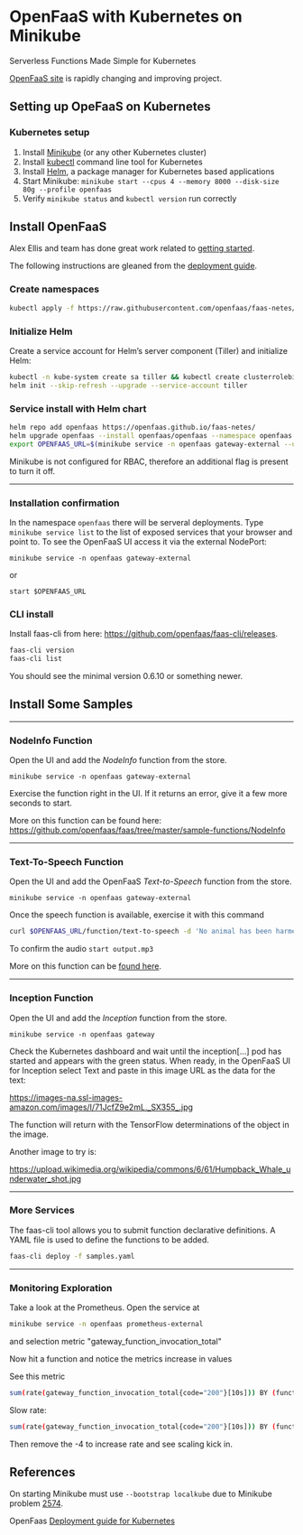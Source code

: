 # OpenFaaS with Kubernetes on Minikube

Serverless Functions Made Simple for Kubernetes

[OpenFaaS site](https://www.openfaas.com) is rapidly changing and improving project.

## Setting up OpeFaaS on Kubernetes

### Kubernetes setup

1. Install [Minikube](https://kubernetes.io/docs/getting-started-guides/minikube/) (or any other Kubernetes cluster)
1. Install [kubectl](https://kubernetes.io/docs/tasks/tools/install-kubectl/) command line tool for Kubernetes
1. Install [Helm](https://docs.helm.sh/using_helm/), a package manager for Kubernetes based applications
1. Start Minikube: `minikube start --cpus 4 --memory 8000 --disk-size 80g --profile openfaas`
1. Verify `minikube status` and `kubectl version` run correctly

## Install OpenFaaS

Alex Ellis and team has done great work related to
[getting started](https://medium.com/devopslinks/getting-started-with-openfaas-on-minikube-634502c7acdf).

The following instructions are gleaned from the [deployment guide](http://docs.openfaas.com/deployment/kubernetes/).

### Create namespaces

``` sh
kubectl apply -f https://raw.githubusercontent.com/openfaas/faas-netes/master/namespaces.yml
```

### Initialize Helm

Create a service account for Helm’s server component (Tiller) and initialize Helm:

``` sh
kubectl -n kube-system create sa tiller && kubectl create clusterrolebinding tiller --clusterrole cluster-admin --serviceaccount=kube-system:tiller
helm init --skip-refresh --upgrade --service-account tiller
```

### Service install with Helm chart

``` sh
helm repo add openfaas https://openfaas.github.io/faas-netes/
helm upgrade openfaas --install openfaas/openfaas --namespace openfaas --set functionNamespace=openfaas-fn --set rbac=false
export OPENFAAS_URL=$(minikube service -n openfaas gateway-external --url)
```

Minikube is not configured for RBAC, therefore an additional flag is present to turn it off.

--------------------------------

### Installation confirmation

In the namespace `openfaas` there will be serveral deployments. Type `minikube service list` to the list of exposed services that your browser and point to. To see the OpenFaaS UI access it via the external NodePort:

`minikube service -n openfaas gateway-external`

or

`start $OPENFAAS_URL`

### CLI install

Install faas-cli from here: https://github.com/openfaas/faas-cli/releases.

``` sh
faas-cli version
faas-cli list
```

You should see the minimal version 0.6.10 or something newer.

## Install Some Samples

--------------------------------

### NodeInfo Function

Open the UI and add the *NodeInfo* function from the store.

`minikube service -n openfaas gateway-external`

Exercise the function right in the UI. If it returns an error, give it a few more seconds to start.

More on this function can be found here: https://github.com/openfaas/faas/tree/master/sample-functions/NodeInfo

--------------------------------

### Text-To-Speech Function

Open the UI and add the OpenFaaS *Text-to-Speech* function from the store.

`minikube service -n openfaas gateway-external`

Once the speech function is available, exercise it with this command

``` sh
curl $OPENFAAS_URL/function/text-to-speech -d 'No animal has been harmed in this conversion. Would you like to play a game?' > output.mp3
```

To confirm the audio
`start output.mp3`

More on this function can be [found here](https://github.com/rorpage/openfaas-text-to-speech).

--------------------------------

### Inception Function

Open the UI and add the *Inception* function from the store.

`minikube service -n openfaas gateway`

Check the Kubernetes dashboard and wait until the inception[...] pod has started and appears with the green status. When ready, in the OpenFaaS UI for Inception select Text and paste in this image URL as the data for the text:

https://images-na.ssl-images-amazon.com/images/I/71JcfZ9e2mL._SX355_.jpg

The function will return with the TensorFlow determinations of the object in the image.

Another image to try is:

https://upload.wikimedia.org/wikipedia/commons/6/61/Humpback_Whale_underwater_shot.jpg

--------------------------------

### More Services

The faas-cli tool allows you to submit function declarative definitions. A YAML file is used to define the functions to be added.

``` sh
faas-cli deploy -f samples.yaml
```

--------------------------------

### Monitoring Exploration

Take a look at the Prometheus. Open the service at

``` sh
minikube service -n openfaas prometheus-external
```

and selection metric "gateway_function_invocation_total"

Now hit a function and notice the metrics increase in values

See this metric

``` sh
sum(rate(gateway_function_invocation_total{code="200"}[10s])) BY (function_name)
```

Slow rate:

``` sh
sum(rate(gateway_function_invocation_total{code="200"}[10s])) BY (function_name)
```

Then remove the -4 to increase rate and see scaling kick in.

## References

On starting Minikube must use `--bootstrap localkube` due to Minikube problem [2574](https://github.com/kubernetes/minikube/issues/2574).

OpenFaas [Deployment guide for Kubernetes](https://docs.openfaas.com/deployment/kubernetes/)
